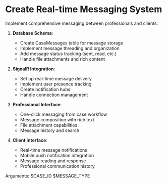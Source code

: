 # Create Real-time Messaging System

Implement comprehensive messaging between professionals and clients:

1. **Database Schema**:
   - Create CaseMessages table for message storage
   - Implement message threading and organization
   - Add message status tracking (sent, read, etc.)
   - Handle file attachments and rich content

2. **SignalR Integration**:
   - Set up real-time message delivery
   - Implement user presence tracking
   - Create notification hubs
   - Handle connection management

3. **Professional Interface**:
   - One-click messaging from case workflow
   - Message composition with rich text
   - File attachment capabilities
   - Message history and search

4. **Client Interface**:
   - Real-time message notifications
   - Mobile push notification integration
   - Message reading and response
   - Professional communication history

Arguments: $CASE_ID $MESSAGE_TYPE
